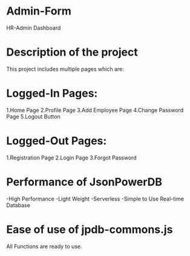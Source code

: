 # Admin-Form

HR-Admin Dashboard

# Description of the project

This project includes multiple pages which are:

# Logged-In Pages:
1.Home Page
2.Profile Page
3.Add Employee Page
4.Change Password Page
5.Logout Button

# Logged-Out Pages:
1.Registration Page
2.Login Page
3.Forgot Password

# Performance of JsonPowerDB
-High Performance 
-Light Weight 
-Serverless 
-Simple to Use Real-time Database

# Ease of use of jpdb-commons.js
All Functions are ready to use.
